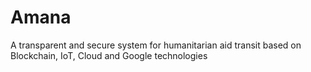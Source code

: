 # Amana
A transparent and secure system for humanitarian aid transit based on Blockchain, IoT, Cloud and Google technologies
